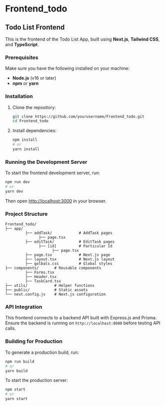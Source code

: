 # Frontend_todo

## Todo List Frontend

This is the frontend of the Todo List App, built using **Next.js**, **Tailwind CSS**, and **TypeScript**.

### Prerequisites
Make sure you have the following installed on your machine:
- **Node.js** (v16 or later)
- **npm** or **yarn**

### Installation
1. Clone the repository:
   ```sh
   git clone https://github.com/yourusername/Frontend_todo.git
   cd Frontend_todo
   ```
2. Install dependencies:
   ```sh
   npm install  
   # or
   yarn install
   ```

### Running the Development Server
To start the frontend development server, run:
```sh
npm run dev  
# or
yarn dev
```
Then open [http://localhost:3000](http://localhost:3000) in your browser.

### Project Structure
```
Frontend_todo/
├── app/
         ├── addTask/            # AddTask pages
               ├── page.tsx
         ├── editTask/           # EditTask pages
               ├── [id]          # Particular Id
                     ├── page.tsx
         ├── page.tsx            # Next.js page
         ├── layout.tsx          # Next.js layout
         ├── golbals.css         # Global styles
├── components/       # Reusable components
         ├── Forms.tsx
         ├── Header.tsx
         ├── TaskCard.tsx 
├── utils/            # Helper functions
├── public/           # Static assets
└── next.config.js    # Next.js configuration
```

### API Integration
This frontend connects to a backend API built with Express.js and Prisma. Ensure the backend is running on `http://localhost:8080` before testing API calls.

### Building for Production
To generate a production build, run:
```sh
npm run build  
# or
yarn build
```
To start the production server:
```sh
npm start  
# or
yarn start
```




